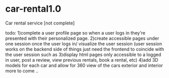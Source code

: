 # car-rental1.0
Car rental service [not complete]

todo:
1)complete a user profile page so when a user logs in they're presented with their personalized page.
2)create accessible pages under one session once the user logs in/ visualize the user session (user session works on the backend side of things just need the frontend to coincide with the user session such as 3)display html pages only accessible to a logged in user, post a review, view previous rentals, book a rental, etc)
4)add 3D models for each car and allow for 360 view of the cars exterior and interior
more to come ..
